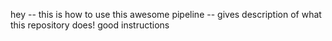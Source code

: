 hey -- this is how to use this awesome pipeline -- gives description of what this repository does! good instructions 
